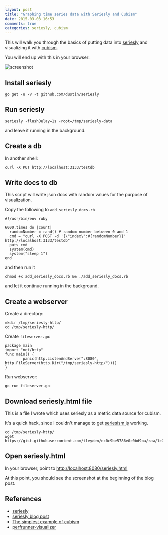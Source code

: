 ```yaml
---
layout: post
title: "Graphing time series data with Seriesly and Cubism"
date: 2015-03-03 16:53
comments: true
categories: seriesly, cubism
---
```


This will walk you through the basics of putting data into [seriesly](https://github.com/dustin/seriesly) and visualizing it with [cubism](https://square.github.io/cubism/).

You will end up with this in your browser:

![screenshot](http://tleyden-misc.s3.amazonaws.com/blog_images/seriesly-cubism.png)

## Install seriesly

```
go get -u -v -t github.com/dustin/seriesly
```

## Run seriesly

```
seriesly -flushDelay=1s -root=/tmp/seriesly-data
```

and leave it running in the background.

## Create a db

In another shell:

```
curl -X PUT http://localhost:3133/testdb
```

## Write docs to db

This script will write json docs with random values for the purpose of visualization.

Copy the following to `add_seriesly_docs.rb`

```
#!/usr/bin/env ruby

6000.times do |count|
  randomNumber = rand() # random number between 0 and 1
  cmd = "curl -X POST -d '{\"index\":#{randomNumber}}' http://localhost:3133/testdb"
  puts cmd
  system(cmd)
  system("sleep 1")
end
```

and then run it

```
chmod +x add_seriesly_docs.rb && ./add_seriesly_docs.rb
```

and let it continue running in the background.

## Create a webserver

Create a directory:

```
mkdir /tmp/seriesly-http/
cd /tmp/seriesly-http/
```

Create `fileserver.go`:

```
package main
import "net/http"
func main() {
        panic(http.ListenAndServe(":8080", http.FileServer(http.Dir("/tmp/seriesly-http/"))))
}
```

Run webserver:

```
go run fileserver.go
```

## Download seriesly.html file

This is a file I wrote which uses seriesly as a metric data source for cubism.  

It's a quick hack, since I couldn't manage to get [seriesism.js](https://github.com/dustin/seriesly/blob/master/cubism/seriesism.js) working.

```
cd /tmp/seriesly-http/
wget https://gist.githubusercontent.com/tleyden/ec0c9be5786e0c0bd9ba/raw/1c08ea13b8ce46e08a49df19ad44c8e6a0ade896/seriesly.html
```

## Open seriesly.html

In your browser, point to [http://localhost:8080/seriesly.html](http://localhost:8080/seriesly.html)

At this point, you should see the screenshot at the beginning of the blog post.

## References

* [seriesly](https://github.com/dustin/seriesly)
* [seriesly blog post](http://dustin.sallings.org/2012/09/09/seriesly.html)
* [The simplest example of cubism](https://sakamotomsh.wordpress.com/2014/05/12/the-simplest-example-of-cubism-js/)
* [perfrunner-visualizer](https://github.com/couchbaselabs/perfrunner-visualizer)